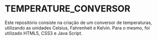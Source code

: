 # TEMPERATURE_CONVERSOR
Este repositório consiste na criação de um conversor de temperaturas, utilizando as unidades Celsius, Fahrenheit e Kelvin. Para o mesmo, foi utilizado HTML5, CSS3 e Java Script.
